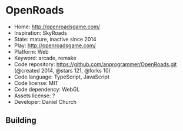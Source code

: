 # OpenRoads

- Home: http://openroadsgame.com/
- Inspiration: SkyRoads
- State: mature, inactive since 2014
- Play: http://openroadsgame.com/
- Platform: Web
- Keyword: arcade, remake
- Code repository: https://github.com/anprogrammer/OpenRoads.git (@created 2014, @stars 121, @forks 10)
- Code language: TypeScript, JavaScript
- Code license: MIT
- Code dependency: WebGL
- Assets license: ?
- Developer: Daniel Church

## Building
